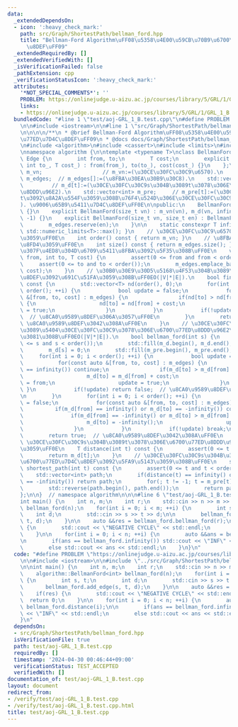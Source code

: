 ```yaml
---
data:
  _extendedDependsOn:
  - icon: ':heavy_check_mark:'
    path: src/Graph/ShortestPath/bellman_ford.hpp
    title: "Bellman-Ford Algorithm\uFF08\u5358\u4E00\u59CB\u70B9\u6700\u77ED\u7D4C\
      \u8DEF\uFF09"
  _extendedRequiredBy: []
  _extendedVerifiedWith: []
  _isVerificationFailed: false
  _pathExtension: cpp
  _verificationStatusIcon: ':heavy_check_mark:'
  attributes:
    '*NOT_SPECIAL_COMMENTS*': ''
    PROBLEM: https://onlinejudge.u-aizu.ac.jp/courses/library/5/GRL/1/GRL_1_B
    links:
    - https://onlinejudge.u-aizu.ac.jp/courses/library/5/GRL/1/GRL_1_B
  bundledCode: "#line 1 \"test/aoj-GRL_1_B.test.cpp\"\n#define PROBLEM \"https://onlinejudge.u-aizu.ac.jp/courses/library/5/GRL/1/GRL_1_B\"\
    \n\n#include <iostream>\n\n#line 1 \"src/Graph/ShortestPath/bellman_ford.hpp\"\
    \n\n\n\n/**\n * @brief Bellman-Ford Algorithm\uFF08\u5358\u4E00\u59CB\u70B9\u6700\
    \u77ED\u7D4C\u8DEF\uFF09\n * @docs docs/Graph/ShortestPath/bellman_ford.md\n */\n\
    \n#include <algorithm>\n#include <cassert>\n#include <limits>\n#include <vector>\n\
    \nnamespace algorithm {\n\ntemplate <typename T>\nclass BellmanFord {\n    struct\
    \ Edge {\n        int from, to;\n        T cost;\n        explicit Edge(int from_,\
    \ int to_, T cost_) : from(from_), to(to_), cost(cost_) {}\n    };\n\n    int\
    \ m_vn;                   // m_vn:=(\u30CE\u30FC\u30C9\u6570).\n    std::vector<Edge>\
    \ m_edges;  // m_edges[]:=(\u8FBA\u30EA\u30B9\u30C8).\n    std::vector<T> m_d;\
    \         // m_d[t]:=(\u30CE\u30FC\u30C9s\u304B\u3089t\u3078\u306E\u6700\u77ED\
    \u8DDD\u96E2).\n    std::vector<int> m_pre;     // m_pre[t]:=(\u30CE\u30FC\u30C9\
    t\u3092\u8A2A\u554F\u3059\u308B\u76F4\u524D\u306E\u30CE\u30FC\u30C9\u756A\u53F7\
    ). \u9006\u65B9\u5411\u7D4C\u8DEF\uFF0E\n\npublic:\n    BellmanFord() : BellmanFord(0)\
    \ {}\n    explicit BellmanFord(size_t vn) : m_vn(vn), m_d(vn, infinity()), m_pre(vn,\
    \ -1) {}\n    explicit BellmanFord(size_t vn, size_t en) : BellmanFord(vn) {\n\
    \        m_edges.reserve(en);\n    }\n\n    static constexpr T infinity() { return\
    \ std::numeric_limits<T>::max(); }\n    // \u30CE\u30FC\u30C9\u6570\u3092\u8FD4\
    \u3059\uFF0E\n    int order() const { return m_vn; }\n    // \u8FBA\u6570\u3092\
    \u8FD4\u3059\uFF0E\n    int size() const { return m_edges.size(); }\n    // \u91CD\
    \u307F\u4ED8\u304D\u6709\u5411\u8FBA\u3092\u5F35\u308B\uFF0E\n    void add_edge(int\
    \ from, int to, T cost) {\n        assert(0 <= from and from < order());\n   \
    \     assert(0 <= to and to < order());\n        m_edges.emplace_back(from, to,\
    \ cost);\n    }\n    // \u30B0\u30E9\u30D5\u5168\u4F53\u304B\u3089\u8CA0\u9589\
    \u8DEF\u3092\u691C\u51FA\u3059\u308B\uFF0EO(|V|*|E|).\n    bool find_negative_cycle()\
    \ const {\n        std::vector<T> nd(order(), 0);\n        for(int i = 0; i <\
    \ order(); ++i) {\n            bool update = false;\n            for(const auto\
    \ &[from, to, cost] : m_edges) {\n                if(nd[to] > nd[from] + cost)\
    \ {\n                    nd[to] = nd[from] + cost;\n                    update\
    \ = true;\n                }\n            }\n            if(!update) return false;\
    \  // \u8CA0\u9589\u8DEF\u306A\u3057\uFF0E\n        }\n        return true;  //\
    \ \u8CA0\u9589\u8DEF\u3042\u308A\uFF0E\n    }\n    // \u30CE\u30FC\u30C9s\u304B\
    \u3089\u5404\u30CE\u30FC\u30C9\u3078\u306E\u6700\u77ED\u8DDD\u96E2\u3092\u6C42\
    \u3081\u308B\uFF0EO(|V|*|E|).\n    bool bellman_ford(int s) {\n        assert(0\
    \ <= s and s < order());\n        std::fill(m_d.begin(), m_d.end(), infinity());\n\
    \        m_d[s] = 0;\n        std::fill(m_pre.begin(), m_pre.end(), -1);\n   \
    \     for(int i = 0; i < order(); ++i) {\n            bool update = false;\n \
    \           for(const auto &[from, to, cost] : m_edges) {\n                if(m_d[from]\
    \ == infinity()) continue;\n                if(m_d[to] > m_d[from] + cost) {\n\
    \                    m_d[to] = m_d[from] + cost;\n                    m_pre[to]\
    \ = from;\n                    update = true;\n                }\n           \
    \ }\n            if(!update) return false;  // \u8CA0\u9589\u8DEF\u306A\u3057\uFF0E\
    \n        }\n        for(int i = 0; i < order(); ++i) {\n            bool update\
    \ = false;\n            for(const auto &[from, to, cost] : m_edges) {\n      \
    \          if(m_d[from] == infinity() or m_d[to] == -infinity()) continue;\n \
    \               if(m_d[from] == -infinity() or m_d[to] > m_d[from] + cost) {\n\
    \                    m_d[to] = -infinity();\n                    update = true;\n\
    \                }\n            }\n            if(!update) break;\n        }\n\
    \        return true;  // \u8CA0\u9589\u8DEF\u3042\u308A\uFF0E\n    }\n    //\
    \ \u30CE\u30FC\u30C9s\u304B\u3089t\u3078\u306E\u6700\u77ED\u8DDD\u96E2\u3092\u8FD4\
    \u3059\uFF0E\n    T distance(int t) const {\n        assert(0 <= t and t < order());\n\
    \        return m_d[t];\n    }\n    // \u30CE\u30FC\u30C9s\u304B\u3089t\u3078\u306E\
    \u6700\u77ED\u7D4C\u8DEF\u3092\u5FA9\u5143\u3059\u308B\uFF0E\n    std::vector<int>\
    \ shortest_path(int t) const {\n        assert(0 <= t and t < order());\n    \
    \    std::vector<int> path;\n        if(distance(t) == infinity() or distance(t)\
    \ == -infinity()) return path;\n        for(; t != -1; t = m_pre[t]) path.push_back(t);\n\
    \        std::reverse(path.begin(), path.end());\n        return path;\n    }\n\
    };\n\n}  // namespace algorithm\n\n\n#line 6 \"test/aoj-GRL_1_B.test.cpp\"\n\n\
    int main() {\n    int n, m;\n    int r;\n    std::cin >> n >> m >> r;\n\n    algorithm::BellmanFord<int>\
    \ bellman_ford(n);\n    for(int i = 0; i < m; ++i) {\n        int s, t;\n    \
    \    int d;\n        std::cin >> s >> t >> d;\n\n        bellman_ford.add_edge(s,\
    \ t, d);\n    }\n\n    auto &&res = bellman_ford.bellman_ford(r);\n    if(res)\
    \ {\n        std::cout << \"NEGATIVE CYCLE\" << std::endl;\n        return 0;\n\
    \    }\n\n    for(int i = 0; i < n; ++i) {\n        auto &&ans = bellman_ford.distance(i);\n\
    \n        if(ans == bellman_ford.infinity()) std::cout << \"INF\" << std::endl;\n\
    \        else std::cout << ans << std::endl;\n    }\n}\n"
  code: "#define PROBLEM \"https://onlinejudge.u-aizu.ac.jp/courses/library/5/GRL/1/GRL_1_B\"\
    \n\n#include <iostream>\n\n#include \"../src/Graph/ShortestPath/bellman_ford.hpp\"\
    \n\nint main() {\n    int n, m;\n    int r;\n    std::cin >> n >> m >> r;\n\n\
    \    algorithm::BellmanFord<int> bellman_ford(n);\n    for(int i = 0; i < m; ++i)\
    \ {\n        int s, t;\n        int d;\n        std::cin >> s >> t >> d;\n\n \
    \       bellman_ford.add_edge(s, t, d);\n    }\n\n    auto &&res = bellman_ford.bellman_ford(r);\n\
    \    if(res) {\n        std::cout << \"NEGATIVE CYCLE\" << std::endl;\n      \
    \  return 0;\n    }\n\n    for(int i = 0; i < n; ++i) {\n        auto &&ans =\
    \ bellman_ford.distance(i);\n\n        if(ans == bellman_ford.infinity()) std::cout\
    \ << \"INF\" << std::endl;\n        else std::cout << ans << std::endl;\n    }\n\
    }\n"
  dependsOn:
  - src/Graph/ShortestPath/bellman_ford.hpp
  isVerificationFile: true
  path: test/aoj-GRL_1_B.test.cpp
  requiredBy: []
  timestamp: '2024-04-30 00:46:44+09:00'
  verificationStatus: TEST_ACCEPTED
  verifiedWith: []
documentation_of: test/aoj-GRL_1_B.test.cpp
layout: document
redirect_from:
- /verify/test/aoj-GRL_1_B.test.cpp
- /verify/test/aoj-GRL_1_B.test.cpp.html
title: test/aoj-GRL_1_B.test.cpp
---
```

